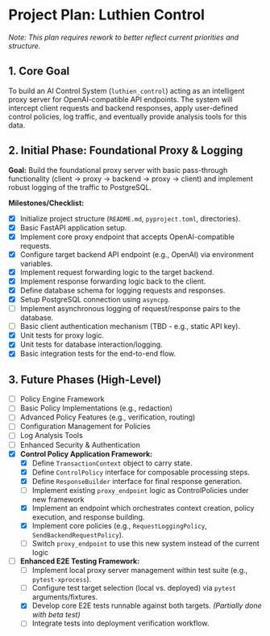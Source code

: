# Project Plan: Luthien Control

*Note: This plan requires rework to better reflect current priorities and structure.*

## 1. Core Goal

To build an AI Control System (`luthien_control`) acting as an intelligent proxy server for OpenAI-compatible API endpoints. The system will intercept client requests and backend responses, apply user-defined control policies, log traffic, and eventually provide analysis tools for this data.

## 2. Initial Phase: Foundational Proxy & Logging

**Goal:** Build the foundational proxy server with basic pass-through functionality (client -> proxy -> backend -> proxy -> client) and implement robust logging of the traffic to PostgreSQL.

**Milestones/Checklist:**

- [X] Initialize project structure (`README.md`, `pyproject.toml`, directories).
- [X] Basic FastAPI application setup.
- [X] Implement core proxy endpoint that accepts OpenAI-compatible requests.
- [X] Configure target backend API endpoint (e.g., OpenAI) via environment variables.
- [X] Implement request forwarding logic to the target backend.
- [X] Implement response forwarding logic back to the client.
- [X] Define database schema for logging requests and responses.
- [X] Setup PostgreSQL connection using `asyncpg`.
- [ ] Implement asynchronous logging of request/response pairs to the database.
- [ ] Basic client authentication mechanism (TBD - e.g., static API key).
- [X] Unit tests for proxy logic.
- [X] Unit tests for database interaction/logging.
- [X] Basic integration tests for the end-to-end flow.

## 3. Future Phases (High-Level)

- [ ] Policy Engine Framework
- [ ] Basic Policy Implementations (e.g., redaction)
- [ ] Advanced Policy Features (e.g., verification, routing)
- [ ] Configuration Management for Policies
- [ ] Log Analysis Tools
- [ ] Enhanced Security & Authentication
- [X] **Control Policy Application Framework:**
  - [X] Define `TransactionContext` object to carry state.
  - [X] Define `ControlPolicy` interface for composable processing steps.
  - [X] Define `ResponseBuilder` interface for final response generation.
  - [ ] Implement existing `proxy_endpoint` logic as ControlPolicies under new framework
  - [X] Implement an endpoint which orchestrates context creation, policy execution, and response building.
  - [X] Implement core policies (e.g., `RequestLoggingPolicy`, `SendBackendRequestPolicy`).
  - [ ] Switch `proxy_endpoint` to use this new system instead of the current logic
- [ ] **Enhanced E2E Testing Framework:**
  - [ ] Implement local proxy server management within test suite (e.g., `pytest-xprocess`).
  - [ ] Configure test target selection (local vs. deployed) via `pytest` arguments/fixtures.
  - [X] Develop core E2E tests runnable against both targets. *(Partially done with beta test)*
  - [ ] Integrate tests into deployment verification workflow.
